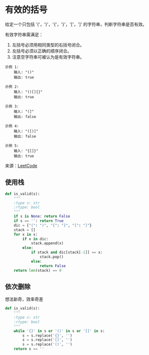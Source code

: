 # 有效的括号
给定一个只包括 '('，')'，'{'，'}'，'['，']' 的字符串，判断字符串是否有效。

有效字符串需满足：

1. 左括号必须用相同类型的右括号闭合。
2. 左括号必须以正确的顺序闭合。
3. 注意空字符串可被认为是有效字符串。

```
示例 1:
    输入: "()"
    输出: true
    
示例 2:
    输入: "()[]{}"
    输出: true
    
示例 3:
    输入: "(]"
    输出: false
    
示例 4:
    输入: "([)]"
    输出: false
    
示例 5:
    输入: "{[]}"
    输出: true
```
来源：[LeetCode](https://leetcode-cn.com/problems/valid-parentheses)


## 使用栈
```python
def is_valid(s):
    """
    :type s: str
    :rtype: bool
    """
    if s is None: return False
    if s == '': return True
    dic = {"(": ")", "{": "}", "[": "]"}
    stack = []
    for x in s:
        if x in dic:
            stack.append(x)
        else:
            if stack and dic[stack[-1]] == x:
                stack.pop()
            else:
                return False
    return len(stack) == 0
```

## 依次删除
想法新奇，效率奇差
```python
def is_valid(s):
    """
    :type s: str
    :rtype: bool
    """
    while '{}' in s or '()' in s or '[]' in s:
        s = s.replace('{}', '')
        s = s.replace('[]', '')
        s = s.replace('()', '')
    return s == ''
```
